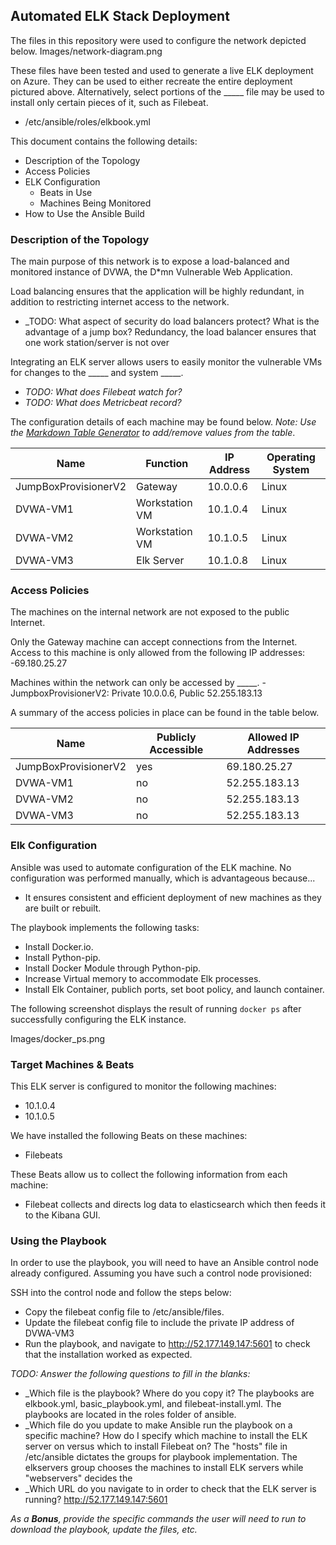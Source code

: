 ## Automated ELK Stack Deployment

The files in this repository were used to configure the network depicted below.
Images/network-diagram.png

These files have been tested and used to generate a live ELK deployment on Azure. They can be used to either recreate the entire deployment pictured above. Alternatively, select portions of the _____ file may be used to install only certain pieces of it, such as Filebeat.

  - /etc/ansible/roles/elkbook.yml

This document contains the following details:
- Description of the Topology
- Access Policies
- ELK Configuration
  - Beats in Use
  - Machines Being Monitored
- How to Use the Ansible Build


### Description of the Topology

The main purpose of this network is to expose a load-balanced and monitored instance of DVWA, the D*mn Vulnerable Web Application.

Load balancing ensures that the application will be highly redundant, in addition to restricting internet access to the network.
- _TODO: What aspect of security do load balancers protect? What is the advantage of a jump box? Redundancy, the load balancer ensures that one work station/server is not over 

Integrating an ELK server allows users to easily monitor the vulnerable VMs for changes to the _____ and system _____.
- _TODO: What does Filebeat watch for?_
- _TODO: What does Metricbeat record?_

The configuration details of each machine may be found below.
_Note: Use the [Markdown Table Generator](http://www.tablesgenerator.com/markdown_tables) to add/remove values from the table_.

| Name                 | Function       | IP Address | Operating System |
|----------------------|----------------|------------|------------------|
| JumpBoxProvisionerV2 | Gateway        | 10.0.0.6   | Linux            |
| DVWA-VM1             | Workstation VM | 10.1.0.4   | Linux            |
| DVWA-VM2             | Workstation VM | 10.1.0.5   | Linux            |
| DVWA-VM3             | Elk Server     | 10.1.0.8   | Linux            |

### Access Policies

The machines on the internal network are not exposed to the public Internet. 

Only the Gateway machine can accept connections from the Internet. Access to this machine is only allowed from the following IP addresses:
-69.180.25.27

Machines within the network can only be accessed by _____.
-JumpboxProvisionerV2: Private 10.0.0.6, Public 52.255.183.13

A summary of the access policies in place can be found in the table below.

| Name                 | Publicly Accessible | Allowed IP Addresses |
|----------------------|---------------------|----------------------|
| JumpBoxProvisionerV2 | yes                 | 69.180.25.27         |
| DVWA-VM1             | no                  | 52.255.183.13        |
| DVWA-VM2             | no                  | 52.255.183.13        |
| DVWA-VM3             | no                  | 52.255.183.13        |

### Elk Configuration

Ansible was used to automate configuration of the ELK machine. No configuration was performed manually, which is advantageous because...
- It ensures consistent and efficient deployment of new machines as they are built or rebuilt.  

The playbook implements the following tasks:
- Install Docker.io.
- Install Python-pip.
- Install Docker Module through Python-pip.
- Increase Virtual memory to accommodate Elk processes.
- Install Elk Container, publich ports, set boot policy, and launch container.
 
The following screenshot displays the result of running `docker ps` after successfully configuring the ELK instance.

Images/docker_ps.png

### Target Machines & Beats
This ELK server is configured to monitor the following machines:
- 10.1.0.4
- 10.1.0.5

We have installed the following Beats on these machines:
- Filebeats

These Beats allow us to collect the following information from each machine:
- Filebeat collects and directs log data to elasticsearch which then feeds it to the Kibana GUI. 
### Using the Playbook
In order to use the playbook, you will need to have an Ansible control node already configured. Assuming you have such a control node provisioned: 

SSH into the control node and follow the steps below:
- Copy the filebeat config file to /etc/ansible/files.
- Update the filebeat config file to include the private IP address of DVWA-VM3 
- Run the playbook, and navigate to http://52.177.149.147:5601 to check that the installation worked as expected.

_TODO: Answer the following questions to fill in the blanks:_
- _Which file is the playbook? Where do you copy it? The playbooks are elkbook.yml, basic_playbook.yml, and filebeat-install.yml.  The playbooks are located in the roles folder of ansible. 
- _Which file do you update to make Ansible run the playbook on a specific machine? How do I specify which machine to install the ELK server on versus which to install Filebeat on?
        The "hosts" file in /etc/ansible dictates the groups for playbook implementation.  The elkservers group chooses the machines to install ELK servers while "webservers" decides the
- _Which URL do you navigate to in order to check that the ELK server is running? http://52.177.149.147:5601

_As a **Bonus**, provide the specific commands the user will need to run to download the playbook, update the files, etc._